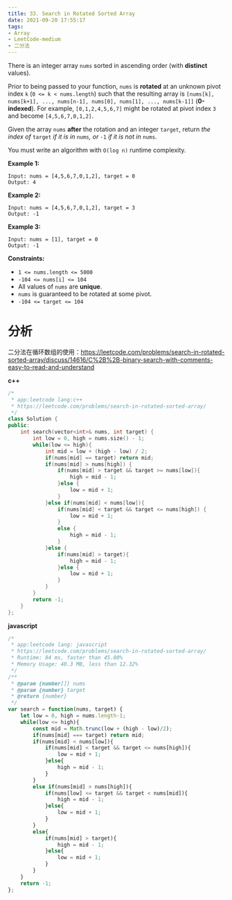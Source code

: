 ```yaml
---
title: 33. Search in Rotated Sorted Array
date: 2021-09-20 17:55:17
tags:
- Array
- LeetCode-medium
- 二分法
---
```


There is an integer array `nums` sorted in ascending order (with **distinct** values).

Prior to being passed to your function, `nums` is **rotated** at an unknown pivot index `k` (`0 <= k < nums.length`) such that the resulting array is `[nums[k], nums[k+1], ..., nums[n-1], nums[0], nums[1], ..., nums[k-1]]` (**0-indexed**). For example, `[0,1,2,4,5,6,7]` might be rotated at pivot index `3` and become `[4,5,6,7,0,1,2]`.

Given the array `nums` **after** the rotation and an integer `target`, return *the index of* `target` *if it is in* `nums`*, or* `-1` *if it is not in* `nums`.

You must write an algorithm with `O(log n)` runtime complexity.

 <!-- more -->

**Example 1:**

```
Input: nums = [4,5,6,7,0,1,2], target = 0
Output: 4
```

**Example 2:**

```
Input: nums = [4,5,6,7,0,1,2], target = 3
Output: -1
```

**Example 3:**

```
Input: nums = [1], target = 0
Output: -1
```

 

**Constraints:**

- `1 <= nums.length <= 5000`
- `-104 <= nums[i] <= 104`
- All values of `nums` are **unique**.
- `nums` is guaranteed to be rotated at some pivot.
- `-104 <= target <= 104`

# 分析

二分法在循环数组的使用：https://leetcode.com/problems/search-in-rotated-sorted-array/discuss/14616/C%2B%2B-binary-search-with-comments-easy-to-read-and-understand

**c++**

```c++
/*
 * app:leetcode lang:c++
 * https://leetcode.com/problems/search-in-rotated-sorted-array/
 */
class Solution {
public:
    int search(vector<int>& nums, int target) {
        int low = 0, high = nums.size() - 1;
        while(low <= high){
            int mid = low + (high - low) / 2;
            if(nums[mid] == target) return mid;
            if(nums[mid] > nums[high]) {
                if(nums[mid] > target && target >= nums[low]){
                    high = mid - 1;
                }else {
                    low = mid + 1;
                }
            }else if(nums[mid] < nums[low]){
                if(nums[mid] < target && target <= nums[high]) {
                    low = mid + 1;
                }
                else {
                    high = mid - 1;
                }
            }else {
                if(nums[mid] > target){
                    high = mid - 1;
                }else {
                    low = mid + 1;
                }
            }
        }
        return -1;
    }
};
```

**javascript**

```js
/*
 * app:leetcode lang: javascript
 * https://leetcode.com/problems/search-in-rotated-sorted-array/
 * Runtime: 84 ms, faster than 45.80%
 * Memory Usage: 40.3 MB, less than 12.32%
 */
/**
 * @param {number[]} nums
 * @param {number} target
 * @return {number}
 */
var search = function(nums, target) {
    let low = 0, high = nums.length-1;
    while(low <= high){
        const mid = Math.trunc(low + (high - low)/2);
        if(nums[mid] === target) return mid;
        if(nums[mid] < nums[low]){
            if(nums[mid] < target && target <= nums[high]){
                low = mid + 1;
            }else{
                high = mid - 1;
            }
        }
        else if(nums[mid] > nums[high]){
            if(nums[low] <= target && target < nums[mid]){
                high = mid - 1;
            }else{
                low = mid + 1;
            }
        }
        else{
            if(nums[mid] > target){
                high = mid - 1;
            }else{
                low = mid + 1;
            }
        }
    }
    return -1;
};
```

